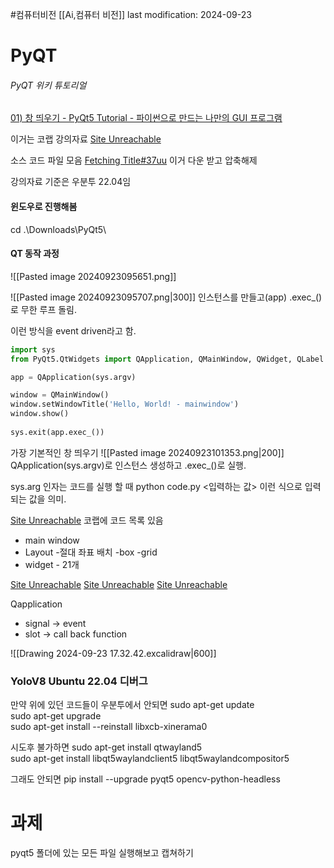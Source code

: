 #컴퓨터비전 
[[Ai,컴퓨터 비전]]
last modification: 2024-09-23

# PyQT

###### PyQT 위키 튜토리얼
[01) 창 띄우기 - PyQt5 Tutorial - 파이썬으로 만드는 나만의 GUI 프로그램](https://wikidocs.net/21920)

이거는 코랩 강의자료
[Site Unreachable](https://colab.research.google.com/drive/1i9n1qsOhVKoPD2GfUzMFw5OH44lqq_mx#scrollTo=K3mapsSHknhQ)

소스 코드 파일 모음
[Fetching Title#37uu](https://drive.google.com/uc?id=1nYC8lE8htkmeJ7GKT4iqoi5BZ2prefRW)
이거 다운 받고 압축해제

강의자료 기준은 우분투 22.04임

#### 윈도우로 진행해봄
cd .\Downloads\PyQt5\

#### QT 동작 과정
![[Pasted image 20240923095651.png]]

![[Pasted image 20240923095707.png|300]]
인스턴스를 만들고(app)
.exec_()로 무한 루프 돌림.

이런 방식을 event driven라고 함.

 ```python
import sys
from PyQt5.QtWidgets import QApplication, QMainWindow, QWidget, QLabel

app = QApplication(sys.argv)

window = QMainWindow()
window.setWindowTitle('Hello, World! - mainwindow')
window.show()
  
sys.exit(app.exec_())
```
가장 기본적인 창 띄우기
![[Pasted image 20240923101353.png|200]]
QApplication(sys.argv)로 인스턴스 생성하고 .exec_()로 실행.

sys.arg 인자는 코드를 실행 할 때
python code.py <입력하는 값>
이런 식으로 입력 되는 값을 의미.

[Site Unreachable](https://colab.research.google.com/drive/1i9n1qsOhVKoPD2GfUzMFw5OH44lqq_mx#scrollTo=hqHYXOVqyrrF)
코랩에 코드 목록 있음

- main window
- Layout
	-절대 좌표 배치
	-box
	-grid
- widget - 21개

[Site Unreachable](https://colab.research.google.com/drive/1Hggshd7QXgbnvjqmZxQ5srfpNYf43BuW)
[Site Unreachable](https://colab.research.google.com/drive/1S5YxZQZnK8y-c3TvpGyfWzJScVyjaKnU)
[Site Unreachable](https://colab.research.google.com/drive/1NYjIE0dNgfhFXPi3QTp9vTITzGeXLZND#scrollTo=WN1S0IxrCSAp)

Qapplication
- signal -> event
- slot -> call back function

![[Drawing 2024-09-23 17.32.42.excalidraw|600]]


### YoloV8 Ubuntu 22.04 디버그
만약 위에 있던 코드들이 우분투에서 안되면
sudo apt-get update  
sudo apt-get upgrade  
sudo apt-get install --reinstall libxcb-xinerama0  
  
시도후 불가하면
sudo apt-get install qtwayland5  
sudo apt-get install libqt5waylandclient5 libqt5waylandcompositor5

그래도 안되면
pip install --upgrade pyqt5 opencv-python-headless
# 과제
pyqt5 폴더에 있는 모든 파일 실행해보고 캡쳐하기

